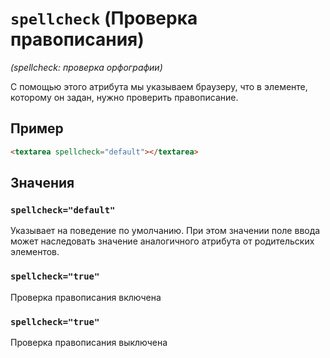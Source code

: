 # `spellcheck` (Проверка правописания)

_(spellcheck: проверка орфографии)_

С помощью этого атрибута мы указываем браузеру, что в элементе, которому он задан, нужно проверить правописание.

## Пример

```html
<textarea spellcheck="default"></textarea>
```

## Значения

### `spellcheck="default"`

Указывает на поведение по умолчанию. При этом значении поле ввода может наследовать значение аналогичного атрибута от родительских элементов.

### `spellcheck="true"`

Проверка правописания включена

### `spellcheck="true"`

Проверка правописания выключена
